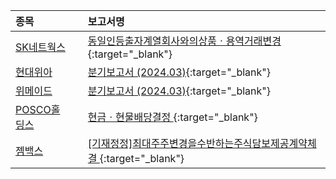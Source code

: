 | **종목** |      |**보고서명** |
| :------- | :--- |:----------- |
| [SK네트웍스](/001740/#dart) | | [동일인등출자계열회사와의상품ㆍ용역거래변경](https://dart.fss.or.kr/dsaf001/main.do?rcpNo=20240514001184){:target="_blank"} |
| [현대위아](/011210/#dart) | | [분기보고서 (2024.03)](https://dart.fss.or.kr/dsaf001/main.do?rcpNo=20240514001175){:target="_blank"} |
| [위메이드](/112040/#dart) | | [분기보고서 (2024.03)](https://dart.fss.or.kr/dsaf001/main.do?rcpNo=20240514001171){:target="_blank"} |
| [POSCO홀딩스](/005490/#dart) | | [현금ㆍ현물배당결정              ](https://dart.fss.or.kr/dsaf001/main.do?rcpNo=20240514801059){:target="_blank"} |
| [젬백스](/082270/#dart) | | [[기재정정]최대주주변경을수반하는주식담보제공계약체결              ](https://dart.fss.or.kr/dsaf001/main.do?rcpNo=20240514901072){:target="_blank"} |